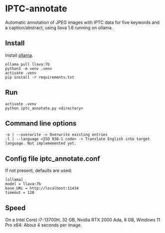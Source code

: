 # IPTC-annotate
Automatic annotation of JPEG images with IPTC data for five keywords and a caption/abstract, using llava 1.6 running on ollama. 
## Install
Install [ollama](https://ollama.com/).
```
ollama pull llava:7b
python3 -m venv .venv
activate .venv
pip install -r requirements.txt
```
## Run
```
activate .venv
python iptc_annotate.py <directory>
```
## Command line options
```
-o | --overwrite -> Overwrite existing entries
-l | --language <ISO 936-1 code> -> Translate English into target language. Not implememented yet.
```
## Config file iptc_annotate.conf
If not present, defaults are used:
```
[ollama]
model = llava:7b
base_URL = http://localhost:11434
timeout = 120
```
## Speed
On a Intel Core) i7-13700H, 32 GB, Nvidia RTX 2000 Ada, 8 GB, Windows 11 Pro x64: About 4 seconds per image.

